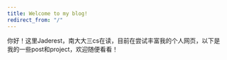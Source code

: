 ```yaml
---
title: Welcome to my blog!
redirect_from: "/"
---
```


你好！这里Jaderest，南大大三cs在读，目前在尝试丰富我的个人网页，以下是我的一些post和project，欢迎随便看看！